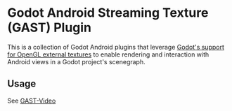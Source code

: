 # Godot Android Streaming Texture (GAST) Plugin

This is a collection of Godot Android plugins that leverage
[Godot's support for OpenGL external textures](https://github.com/godotengine/godot/pull/36342)
to enable rendering and interaction with Android views in a Godot project's scenegraph.

## Usage
See [GAST-Video](https://github.com/m4gr3d/GAST/blob/master/video/README.md)
